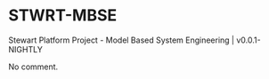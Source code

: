 # STWRT-MBSE

Stewart Platform Project - Model Based System Engineering | v0.0.1-NIGHTLY

No comment.
